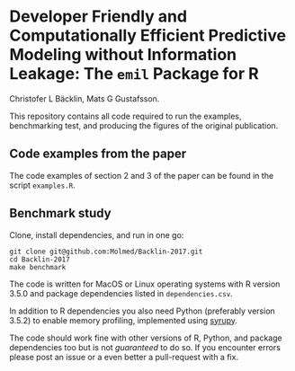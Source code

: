 Developer Friendly and Computationally Efficient Predictive Modeling without Information Leakage: The `emil` Package for R
=======================
Christofer L Bäcklin, Mats G Gustafsson.

This repository contains all code required to run the examples,
benchmarking test, and producing the figures of the original publication.

## Code examples from the paper
The code examples of section 2 and 3 of the paper can be found in the script `examples.R`.

## Benchmark study
Clone, install dependencies, and run in one go:

```
git clone git@github.com:Molmed/Backlin-2017.git
cd Backlin-2017
make benchmark
```

The code is written for MacOS or Linux operating systems with R version
3.5.0 and package dependencies listed in `dependencies.csv`.

In addition to R dependencies you also need Python (preferably version 3.5.2) to
enable memory profiling, implemented using [syrupy](https://github.com/jeetsukumaran/Syrupy).

The code should work fine with other versions of R, Python, and package dependencies too
but is not _guaranteed_ to do so.
If you encounter errors please post an issue or a even better a pull-request with a fix.


